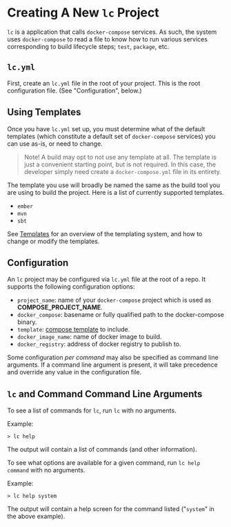 # Creating A New `lc` Project

`lc` is a application that calls `docker-compose` services. As such, the system uses `docker-compose` to read a file to
know how to run various services corresponding to build lifecycle steps; `test`, `package`, etc.

## `lc.yml`

First, create an `lc.yml` file in the root of your project.  This is the root configuration file.  (See "Configuration",
below.)

## Using Templates

Once you have `lc.yml` set up, you must determine what of the default templates (which constitute a default set of
`docker-compose` services) you can use as-is, or need to change.

> Note!  A build may opt to not use any template at all.  The template is just a convenient starting point, but is not
> required.  In this case, the developer simply need create a `docker-compose.yml` file in its entirety.

The template you use will broadly be named the same as the build tool you are using to build the project.  Here is a
list of currently supported templates.

* `ember`
* `mvn`
* `sbt`

See [Templates](docs/templates.md) for an overview of the templating system, and how to change or modify the templates. 



## Configuration

An `lc` project may be configured via `lc.yml` file at the root of a repo. It supports the following configuration
options:

* `project_name`: name of your `docker-compose` project which is used as __COMPOSE_PROJECT_NAME__.
* `docker_compose`: basename or fully qualified path to the docker-compose binary.
* `template`: [compose template](docs/templates.md) to include.
* `docker_image_name`: name of docker image to build.
* `docker_registry`: address of docker registry to publish to.

Some configuration *per command* may also be specified as command line arguments.  If a command line argument is
present, it will take precedence and override any value in the configuration file.

## `lc` and Command Command Line Arguments

To see a list of commands for `lc`, run `lc` with no arguments.

Example:

```
> lc help
```

The output will contain a list of commands (and other information).

To see what options are available for a given command, run `lc help command` with no arguments.

Example:
```
> lc help system
```

The output will contain a help screen for the command listed ("`system`" in the above example).


